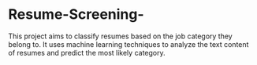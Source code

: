 # Resume-Screening-
This project aims to classify resumes based on the job category they belong to. It uses machine learning techniques to analyze the text content of resumes and predict the most likely category.
